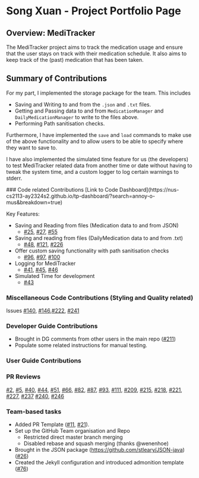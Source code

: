 # Song Xuan - Project Portfolio Page

## Overview: MediTracker
The MediTracker project aims to track the medication usage and ensure that the user stays on track with their medication schedule.
It also aims to keep track of the (past) medication that has been taken.

## Summary of Contributions
For my part, I implemented the storage package for the team. This includes 
- Saving and Writing to and from the `.json` and `.txt` files.
- Getting and Passing data to and from `MedicationManager` and `DailyMedicationManager` to write to the files above.
- Performing Path sanitisation checks.

Furthermore, I have implemented the `save` and `load` commands to make use of the above functionality and to allow 
users to be able to specify where they want to save to.

I have also implemented the simulated time feature for us (the developers) to test MediTracker related data from 
another time or date without having to tweak the system time, and a custom logger to log certain warnings to stderr.

<div style="page-break-after: always;"></div>
### Code related Contributions
[Link to Code Dashboard](https://nus-cs2113-ay2324s2.github.io/tp-dashboard/?search=annoy-o-mus&breakdown=true)

Key Features:
- Saving and Reading from files (Medication data to and from JSON)
  - [#25](https://github.com/AY2324S2-CS2113T-T09-1/tp/issues/25), [#27](https://github.com/AY2324S2-CS2113T-T09-1/tp/issues/27), [#55](https://github.com/AY2324S2-CS2113T-T09-1/tp/issues/55)
- Saving and reading from files (DailyMedication data to and from .txt)
  - [#48](https://github.com/AY2324S2-CS2113T-T09-1/tp/issues/48), [#121](https://github.com/AY2324S2-CS2113T-T09-1/tp/issues/121), [#226](https://github.com/AY2324S2-CS2113T-T09-1/tp/issues/226)
- Offer custom saving functionality with path sanitisation checks
  - [#96](https://github.com/AY2324S2-CS2113T-T09-1/tp/issues/96), [#97](https://github.com/AY2324S2-CS2113T-T09-1/tp/issues/97), [#100](https://github.com/AY2324S2-CS2113T-T09-1/tp/issues/100)
- Logging for MediTracker
  - [#41](https://github.com/AY2324S2-CS2113T-T09-1/tp/issues/41), [#45](https://github.com/AY2324S2-CS2113T-T09-1/tp/issues/45), [#46](https://github.com/AY2324S2-CS2113T-T09-1/tp/issues/46)
- Simulated Time for development
  - [#43](https://github.com/AY2324S2-CS2113T-T09-1/tp/issues/43)


### Miscellaneous Code Contributions (Styling and Quality related)
Issues [#140](https://github.com/AY2324S2-CS2113T-T09-1/tp/issues/140), [#146](https://github.com/AY2324S2-CS2113T-T09-1/tp/issues/146),[#222](https://github.com/AY2324S2-CS2113T-T09-1/tp/issues/222), [#241](https://github.com/AY2324S2-CS2113T-T09-1/tp/issues/241)

### Developer Guide Contributions
- Brought in DG comments from other users in the main repo ([#211](https://github.com/AY2324S2-CS2113T-T09-1/tp/issues/211))
- Populate some related instructions for manual testing.

### User Guide Contributions
<!-- To talk about Issue 25 -->

### PR Reviews
[#2](https://github.com/AY2324S2-CS2113T-T09-1/tp/pull/2), [#5](https://github.com/AY2324S2-CS2113T-T09-1/tp/pull/5), 
[#40](https://github.com/AY2324S2-CS2113T-T09-1/tp/pull/40), [#44](https://github.com/AY2324S2-CS2113T-T09-1/tp/pull/44), 
[#51](https://github.com/AY2324S2-CS2113T-T09-1/tp/pull/51), [#66](https://github.com/AY2324S2-CS2113T-T09-1/tp/pull/66), 
[#82](https://github.com/AY2324S2-CS2113T-T09-1/tp/pull/82), [#87](https://github.com/AY2324S2-CS2113T-T09-1/tp/pull/87), 
[#93](https://github.com/AY2324S2-CS2113T-T09-1/tp/pull/93), [#111](https://github.com/AY2324S2-CS2113T-T09-1/tp/pull/111), 
[#209](https://github.com/AY2324S2-CS2113T-T09-1/tp/pull/209), [#215](https://github.com/AY2324S2-CS2113T-T09-1/tp/pull/215), 
[#218](https://github.com/AY2324S2-CS2113T-T09-1/tp/pull/218), [#221](https://github.com/AY2324S2-CS2113T-T09-1/tp/pull/221), 
[#227](https://github.com/AY2324S2-CS2113T-T09-1/tp/pull/227), [#237](https://github.com/AY2324S2-CS2113T-T09-1/tp/pull/237)
[#240](https://github.com/AY2324S2-CS2113T-T09-1/tp/pull/240), [#246](https://github.com/AY2324S2-CS2113T-T09-1/tp/pull/246)


### Team-based tasks
- Added PR Template ([#11](https://github.com/AY2324S2-CS2113T-T09-1/tp/issues/11), [#21](https://github.com/AY2324S2-CS2113T-T09-1/tp/issues/21)).
- Set up the GitHub Team organisation and Repo
  - Restricted direct master branch merging
  - Disabled rebase and squash merging (thanks @wenenhoe)
- Brought in the JSON package (https://github.com/stleary/JSON-java) ([#26](https://github.com/AY2324S2-CS2113T-T09-1/tp/issues/26))
- Created the Jekyll configuration and introduced admonition template ([#76](https://github.com/AY2324S2-CS2113T-T09-1/tp/issues/76))
